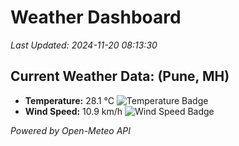 
# Weather Dashboard

_Last Updated: 2024-11-20 08:13:30_

## Current Weather Data: (Pune, MH)
- **Temperature:** 28.1 °C ![Temperature Badge](https://img.shields.io/badge/Temperature-Medium%20Temp-green)
- **Wind Speed:** 10.9 km/h ![Wind Speed Badge](https://img.shields.io/badge/Wind%20Speed-Low%20Wind-blue)

*Powered by Open-Meteo API*
